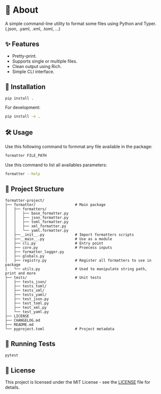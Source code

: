 # 💬 About

A simple command-line utility to format some files using Python and Typer. (.json, .yaml, .xml, .toml, ...)

## ✨ Features
- Pretty-print.
- Supports single or multiple files.
- Clean output using Rich.
- Simple CLI interface.

## 🚀 Installation
```bash
pip install .
```

For development:
```bash
pip install -e .
```

## 🛠 Usage
Use this following command to formmat any file available in the package:
```bash
formatter FILE_PATH
```

Use this command to list all availables parameters:
```bash
formatter --help
```


## 📁 Project Structure
```text
formatter-project/
├── formatter/                  # Main package
│   ├── formatters/
│   │   ├── base_formatter.py   
│   │   ├── json_formatter.py
│   │   ├── toml_formatter.py
│   │   ├── xml_formatter.py
│   │   └── yaml.formatter.py
│   ├──__init__.py              # Import formatters scripts
│   ├──__main__.py              # Use as a module
│   ├── cli.py                  # Entry point
│   ├── core.py                 # Proecess inputs
│   ├── formatter_logger.py    
│   ├── globals.py            
│   ├── registry.py             # Register all formatters to use in package
│   └── utils.py                # Used to manipulate string path, print and more
├── tests/                      # Unit tests
|   ├── tests_json/
│   ├── tests_toml/
│   ├── tests_xml/
│   ├── tests_yaml/
│   ├── test_json.py
│   ├── test_toml.py
│   ├── test_xml.py
│   └── test_yaml.py
├── LICENSE     
├── CHANGELOG.md
├── README.md
└── pyproject.toml              # Project metadata
```


## 🧪 Running Tests
```bash
pytest
```

## 🧾 License
This project is licensed under the MIT License - see the [LICENSE](./LICENSE) file for details.